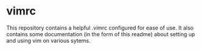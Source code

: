 # vimrc

This repository contains a helpful .vimrc configured for ease of use. It also contains some documentation (in the form of this readme) about setting up and using vim on various sytems.
